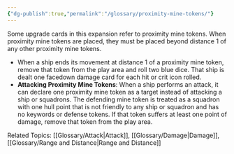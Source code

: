 ```yaml
---
{"dg-publish":true,"permalink":"/glossary/proximity-mine-tokens/"}
---
```


Some upgrade cards in this expansion refer to proximity mine tokens. When proximity mine tokens are placed, they must be placed beyond distance 1 of any other proximity mine tokens.

- When a ship ends its movement at distance 1 of a proximity mine token, remove that token from the play area and roll two blue dice. That ship is dealt one facedown damage card for each hit or crit icon rolled.
- **Attacking Proximity Mine Tokens**: When a ship performs an attack, it can declare one proximity mine token as a target instead of attacking a ship or squadrons. The defending mine token is treated as a squadron with one hull point that is not friendly to any ship or squadron and has no keywords or defense tokens. If that token suffers at least one point of damage, remove that token from the play area.

Related Topics: [[Glossary/Attack\|Attack]], [[Glossary/Damage\|Damage]], [[Glossary/Range and Distance\|Range and Distance]]
